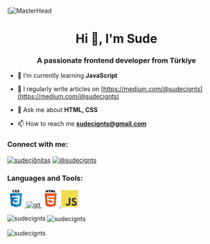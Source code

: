 [![MasterHead](https://images.unsplash.com/photo-1569748130764-3fed0c102c59?ixlib=rb-4.0.3&ixid=M3wxMjA3fDB8MHxwaG90by1wYWdlfHx8fGVufDB8fHx8fA%3D%3D&auto=format&fit=crop&w=870&q=80)
<h1 align="center">Hi 👋, I'm Sude</h1>
<h3 align="center">A passionate frontend developer from Türkiye</h3>

- 🌱 I’m currently learning **JavaScript**

- 📝 I regularly write articles on [https://medium.com/@sudecignts](https://medium.com/@sudecignts)

- 💬 Ask me about **HTML, CSS**

- 📫 How to reach me **sudecignts@gmail.com**

<h3 align="left">Connect with me:</h3>
<p align="left">
<a href="https://linkedin.com/in/sudeçiğnitaş" target="blank"><img align="center" src="https://raw.githubusercontent.com/rahuldkjain/github-profile-readme-generator/master/src/images/icons/Social/linked-in-alt.svg" alt="sudeçiğnitaş" height="30" width="40" /></a>
<a href="https://medium.com/@sudecignts" target="blank"><img align="center" src="https://raw.githubusercontent.com/rahuldkjain/github-profile-readme-generator/master/src/images/icons/Social/medium.svg" alt="@sudecignts" height="30" width="40" /></a>
</p>

<h3 align="left">Languages and Tools:</h3>
<p align="left"> <a href="https://www.w3schools.com/css/" target="_blank" rel="noreferrer"> <img src="https://raw.githubusercontent.com/devicons/devicon/master/icons/css3/css3-original-wordmark.svg" alt="css3" width="40" height="40"/> </a> <a href="https://git-scm.com/" target="_blank" rel="noreferrer"> <img src="https://www.vectorlogo.zone/logos/git-scm/git-scm-icon.svg" alt="git" width="40" height="40"/> </a> <a href="https://www.w3.org/html/" target="_blank" rel="noreferrer"> <img src="https://raw.githubusercontent.com/devicons/devicon/master/icons/html5/html5-original-wordmark.svg" alt="html5" width="40" height="40"/> </a> <a href="https://developer.mozilla.org/en-US/docs/Web/JavaScript" target="_blank" rel="noreferrer"> <img src="https://raw.githubusercontent.com/devicons/devicon/master/icons/javascript/javascript-original.svg" alt="javascript" width="40" height="40"/> </a> </p>

<p><img align="left" src="https://github-readme-stats.vercel.app/api/top-langs?username=sudecignts&show_icons=true&locale=en&layout=compact" alt="sudecignts" /></p>

<p>&nbsp;<img align="center" src="https://github-readme-stats.vercel.app/api?username=sudecignts&show_icons=true&locale=en" alt="sudecignts" /></p>

<p><img align="center" src="https://github-readme-streak-stats.herokuapp.com/?user=sudecignts&" alt="sudecignts" /></p>
